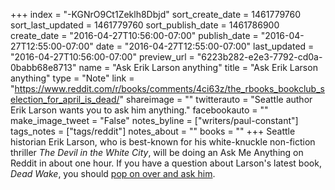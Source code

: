 +++
index = "-KGNrO9Ct1Zeklh8Dbjd"
sort_create_date = 1461779760
sort_last_updated = 1461779760
sort_publish_date = 1461786900
create_date = "2016-04-27T10:56:00-07:00"
publish_date = "2016-04-27T12:55:00-07:00"
date = "2016-04-27T12:55:00-07:00"
last_updated = "2016-04-27T10:56:00-07:00"
preview_url = "6223b282-e2e3-7792-cd0a-0babb68e8713"
name = "Ask Erik Larson anything"
title = "Ask Erik Larson anything"
type = "Note"
link = "https://www.reddit.com/r/books/comments/4ci63z/the_rbooks_bookclub_selection_for_april_is_dead/"
shareimage = ""
twitterauto = "Seattle author Erik Larson wants you to ask him anything."
facebookauto = ""
make_image_tweet = "False"
notes_byline = ["writers/paul-constant"]
tags_notes = ["tags/reddit"]
notes_about = ""
books = ""
+++
Seattle historian Erik Larson, who is best-known for his white-knuckle non-fiction thriller *The Devil in the White City*, will be doing an Ask Me Anything on Reddit in about one hour. If you have a question about Larson's latest book, *Dead Wake*, you should [pop on over and ask him](https://www.reddit.com/r/books/comments/4ci63z/the_rbooks_bookclub_selection_for_april_is_dead/).